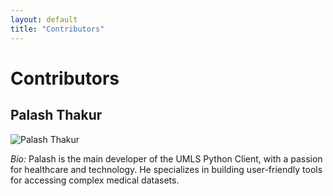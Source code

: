 ```yaml
---
layout: default
title: "Contributors"
---
```


# Contributors

## Palash Thakur

![Palash Thakur](/umls-python-client-homepage/images/palasht75.png)

*Bio:* Palash is the main developer of the UMLS Python Client, with a passion for healthcare and technology. He specializes in building user-friendly tools for accessing complex medical datasets.

